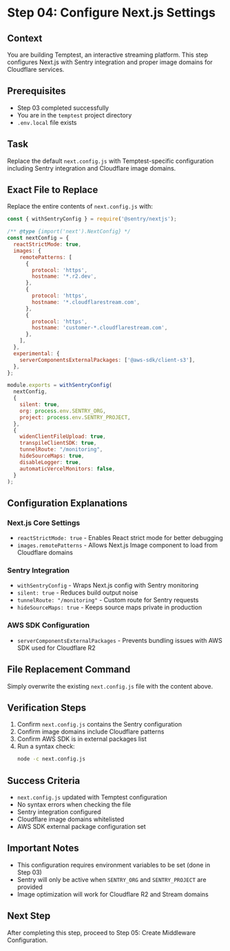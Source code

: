 # Step 04: Configure Next.js Settings

## Context
You are building Temptest, an interactive streaming platform. This step configures Next.js with Sentry integration and proper image domains for Cloudflare services.

## Prerequisites
- Step 03 completed successfully
- You are in the `temptest` project directory
- `.env.local` file exists

## Task
Replace the default `next.config.js` with Temptest-specific configuration including Sentry integration and Cloudflare image domains.

## Exact File to Replace

Replace the entire contents of `next.config.js` with:

```javascript
const { withSentryConfig } = require('@sentry/nextjs');

/** @type {import('next').NextConfig} */
const nextConfig = {
  reactStrictMode: true,
  images: {
    remotePatterns: [
      {
        protocol: 'https',
        hostname: '*.r2.dev',
      },
      {
        protocol: 'https',
        hostname: '*.cloudflarestream.com',
      },
      {
        protocol: 'https',
        hostname: 'customer-*.cloudflarestream.com',
      },
    ],
  },
  experimental: {
    serverComponentsExternalPackages: ['@aws-sdk/client-s3'],
  },
};

module.exports = withSentryConfig(
  nextConfig,
  {
    silent: true,
    org: process.env.SENTRY_ORG,
    project: process.env.SENTRY_PROJECT,
  },
  {
    widenClientFileUpload: true,
    transpileClientSDK: true,
    tunnelRoute: "/monitoring",
    hideSourceMaps: true,
    disableLogger: true,
    automaticVercelMonitors: false,
  }
);
```

## Configuration Explanations

### Next.js Core Settings
- `reactStrictMode: true` - Enables React strict mode for better debugging
- `images.remotePatterns` - Allows Next.js Image component to load from Cloudflare domains

### Sentry Integration
- `withSentryConfig` - Wraps Next.js config with Sentry monitoring
- `silent: true` - Reduces build output noise
- `tunnelRoute: "/monitoring"` - Custom route for Sentry requests
- `hideSourceMaps: true` - Keeps source maps private in production

### AWS SDK Configuration
- `serverComponentsExternalPackages` - Prevents bundling issues with AWS SDK used for Cloudflare R2

## File Replacement Command
Simply overwrite the existing `next.config.js` file with the content above.

## Verification Steps
1. Confirm `next.config.js` contains the Sentry configuration
2. Confirm image domains include Cloudflare patterns
3. Confirm AWS SDK is in external packages list
4. Run a syntax check:
   ```bash
   node -c next.config.js
   ```

## Success Criteria
- `next.config.js` updated with Temptest configuration
- No syntax errors when checking the file
- Sentry integration configured
- Cloudflare image domains whitelisted
- AWS SDK external package configuration set

## Important Notes
- This configuration requires environment variables to be set (done in Step 03)
- Sentry will only be active when `SENTRY_ORG` and `SENTRY_PROJECT` are provided
- Image optimization will work for Cloudflare R2 and Stream domains

## Next Step
After completing this step, proceed to Step 05: Create Middleware Configuration.
